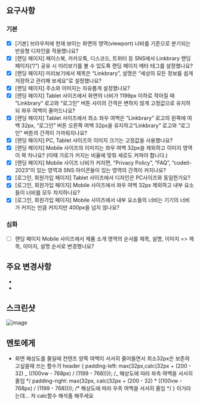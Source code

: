 ## 요구사항

### 기본

- [x] [기본] 브라우저에 현재 보이는 화면의 영역(viewport) 너비를 기준으로 분기되는 반응형 디자인을 적용했나요?
- [x] [랜딩 페이지] 페이스북, 카카오톡, 디스코드, 트위터 등 SNS에서 Linkbrary 랜딩 페이지(“/”) 공유 시 미리보기를 볼 수 있도록 랜딩 페이지 메타 태그를 설정했나요?
- [x] [랜딩 페이지] 미리보기에서 제목은 “Linkbrary”, 설명은 “세상의 모든 정보를 쉽게 저장하고 관리해 보세요”로 설정했나요?
- [x] [랜딩 페이지] 주소와 이미지는 자유롭게 설정했나요?
- [x] [랜딩 페이지] Tablet 사이즈에서 화면의 너비가 1199px 이하로 작아질 때 “Linkbrary” 로고와 “로그인” 버튼 사이의 간격은 변하지 않게 고정값으로 유지하되 좌우 여백이 줄어드나요?
- [x] [랜딩 페이지] Tablet 사이즈에서 최소 좌우 여백은 “Linkbrary” 로고의 왼쪽에 여백 32px, “로그인” 버튼 오른쪽 여백 32px을 유지하고“Linkbrary” 로고와 “로그인" 버튼의 간격이 가까워지나요?
- [x] [랜딩 페이지] PC, Tablet 사이즈의 이미지 크기는 고정값을 사용했나요?
- [x] [랜딩 페이지] Mobile 사이즈의 이미지는 좌우 여백 32px을 제외하고 이미지 영역이 꽉 차나요?
      (이때 가로가 커지는 비율에 맞춰 세로도 커져야 합니다.)
- [x] [랜딩 페이지] Mobile 사이즈 너비가 커지면, “Privacy Policy”, “FAQ”, “codeit-2023”이 있는 영역과 SNS 아이콘들이 있는 영역의 간격이 커지나요?
- [x] [로그인, 회원가입 페이지] Tablet 사이즈에서 디자인은 PC사이즈와 동일한가요?
- [x] [로그인, 회원가입 페이지] Mobile 사이즈에서 좌우 여백 32px 제외하고 내부 요소들이 너비를 모두 차지하나요?
- [x] [로그인, 회원가입 페이지] Mobile 사이즈에서 내부 요소들의 너비는 기기의 너비가 커지는 만큼 커지지만 400px을 넘지 않나요?

### 심화

- [ ] 랜딩 페이지 Mobile 사이즈에서 제품 소개 영역의 순서를 제목, 설명, 이미지 => 제목, 이미지, 설명 순서로 변경했나요?

## 주요 변경사항

-
-

## 스크린샷

![image](이미지url)

## 멘토에게

- 화면 해상도를 줄일때 컨텐츠 양쪽 여백이 서서히 줄어들면서 최소32px은 보존하고싶을때 쓰는 함수가
  header {
  padding-left: max(32px,calc(32px + (200 - 32) _ ((100vw - 768px) / (1199 - 768))));
  /_ 해상도에 따라 좌측 여백을 서서히 줄임 \*/
      padding-right: max(32px, calc(32px + (200 - 32) * ((100vw - 768px) / (1199 - 768))));
      /* 해상도에 따라 우측 여백을 서서히 줄임 */
  }
  이거라는데... 저 calc함수 해석좀 해주세요
